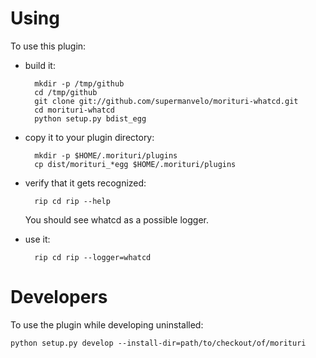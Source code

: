 Using
=====

To use this plugin:

* build it:

        mkdir -p /tmp/github
        cd /tmp/github
        git clone git://github.com/supermanvelo/morituri-whatcd.git
        cd morituri-whatcd
        python setup.py bdist_egg

* copy it to your plugin directory:

        mkdir -p $HOME/.morituri/plugins
        cp dist/morituri_*egg $HOME/.morituri/plugins

* verify that it gets recognized:

        rip cd rip --help

   You should see whatcd as a possible logger.

* use it:

        rip cd rip --logger=whatcd


Developers
==========

To use the plugin while developing uninstalled:

    python setup.py develop --install-dir=path/to/checkout/of/morituri
